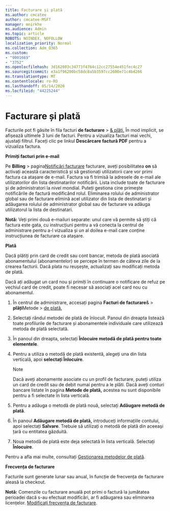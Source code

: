 ```yaml
---
title: Facturare și plată
ms.author: cmcatee
author: cmcatee-MSFT
manager: mnirkhe
ms.audience: Admin
ms.topic: article
ROBOTS: NOINDEX, NOFOLLOW
localization_priority: Normal
ms.collection: Adm_O365
ms.custom:
- "9001669"
- "3752"
ms.openlocfilehash: 3d162003c34773f4764c12cc27554e451fec4c27
ms.sourcegitcommit: e3a1f96200bc58dc8a5b3597cc2600e71c4bd266
ms.translationtype: MT
ms.contentlocale: ro-RO
ms.lasthandoff: 05/14/2020
ms.locfileid: "44225244"
---
```

# <a name="billing-and-payment"></a>Facturare și plată

Facturile pot fi găsite în fila facturi **de facturare**  >  [& plăți.](https://go.microsoft.com/fwlink/p/?linkid=848039)  În mod implicit, se afișează ultimele 3 luni de facturi.  Pentru a vizualiza facturi mai vechi, ajustați filtrul.  Faceți clic pe linkul **Descărcare factură PDF** pentru a vizualiza factura.

**Primiți facturi prin e-mail**

Pe **Billing**  >  pagina[Notificări facturare](https://go.microsoft.com/fwlink/p/?linkid=853212) facturare, aveți posibilitatea **on** să activați această caracteristică și să gestionați utilizatorii care vor primi factura ca atașare de e-mail. Factura va fi trimisă la adresele de e-mail ale utilizatorilor din lista destinatarilor notificării. Lista include toate de facturare și de administratori la nivel mondial.  Puteți gestiona cine primește notificările de factură modificând rolul.  Eliminarea rolului de administrator global sau de facturare elimină acel utilizator din lista de destinatari și adăugarea rolului de administrator global sau de facturare va adăuga utilizatorul la lista de destinatari.

**Notă:** Veți primi două e-mailuri separate: unul care vă permite să știți că factura este gata, cu instrucțiuni pentru a vă conecta la centrul de administrare pentru a-l vizualiza și un al doilea e-mail care conține instrucțiunea de facturare ca atașare.

**Plată**

Dacă plătiți prin card de credit sau cont bancar, metoda de plată asociată abonamentului (abonamentelor) se percepe în termen de câteva zile de la crearea facturii. Dacă plata nu reușește, actualizați sau modificați metoda de plată.

Dacă ați adăugat un card nou și primiți în continuare o notificare de refuz pe vechiul card de credit, poate fi necesar să asociați acel card nou cu abonamentul.

1. În centrul de administrare, accesați pagina **Facturi de facturare**&  >  **plăți**Metode  >  [de plată.](https://go.microsoft.com/fwlink/p/?linkid=2018806)

2. Selectați rândul metodei de plată de înlocuit. Panoul din dreapta listează toate profilurile de facturare și abonamentele individuale care utilizează metoda de plată selectată.

3. În panoul din dreapta, selectați **Înlocuire metodă de plată pentru toate elementele**.

4. Pentru a utiliza o metodă de plată existentă, alegeți una din lista verticală, apoi **selectați Înlocuire**.

    > [!NOTE]
    > Dacă aveți abonamente asociate cu un profil de facturare, puteți utiliza un card de credit sau de debit numai pentru a le plăti. Dacă aveți conturi bancare listate în pagina **Metode de plată,** acestea nu sunt disponibile pentru a fi selectate în lista verticală.

5. Pentru a adăuga o metodă de plată nouă, selectați **Adăugare metodă de plată**.

6. În panoul **Adăugare metodă de plată,** introduceți informațiile contului, apoi selectați **Salvare**. Trebuie să utilizați o metodă de plată din aceeași țară cu entitatea găzduită.

7. Noua metodă de plată este deja selectată în lista verticală. Selectați **Înlocuire**.

Pentru a afla mai multe, consultați [Gestionarea metodelor de plată](https://docs.microsoft.com/microsoft-365/commerce/billing-and-payments/manage-payment-methods).

**Frecvența de facturare**

Facturile sunt generate lunar sau anual, în funcție de frecvența de facturare aleasă la checkout.  

**Notă:** Comenzile cu facturare anuală pot primi o factură la jumătatea perioadei dacă s-au efectuat modificări, ar fi adăugarea sau eliminarea licențelor. [Modificați frecvența de facturare](https://docs.microsoft.com/microsoft-365/commerce/billing-and-payments/change-payment-frequency).
